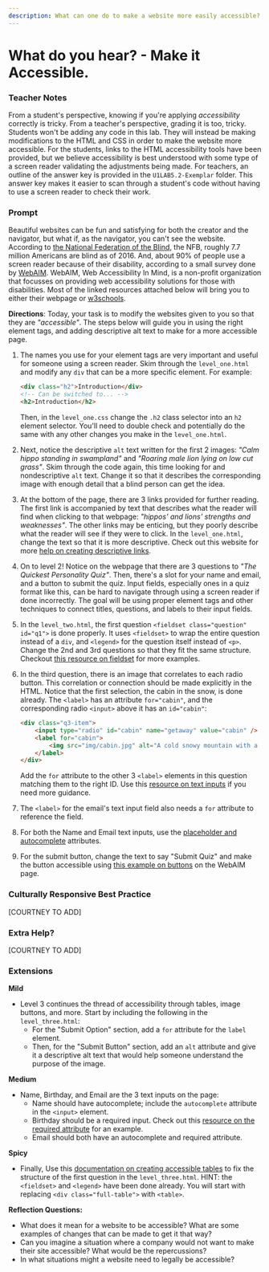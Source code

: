 ```yaml
---
description: What can one do to make a website more easily accessible?
---
```


# What do you hear? - Make it Accessible.

### Teacher Notes

From a student's perspective, knowing if you're applying _accessibility_ correctly is tricky. From a teacher's  perspective, grading it is too, tricky. Students won't be adding any code in this lab. They will instead be making modifications to the HTML and CSS in order to make the website more accessible. For the students, links to the HTML accessibility tools have been provided, but we believe accessibility is best understood with some type of a screen reader validating the adjustments being made. For teachers, an outline of the answer key is provided in the `U1LAB5.2-Exemplar` folder. This answer key makes it easier to scan through a student's code without having to use a screen reader to check their work.

### Prompt

Beautiful websites can be fun and satisfying for both the creator and the navigator, but what if, as the navigator, you can't see the website. According to [the National Federation of the Blind](https://nfb.org/resources/blindness-statistics), the NFB, roughly 7.7 million Americans are blind as of 2016. And, about 90% of people use a screen reader because of their disability, according to a small survey done by [WebAIM](https://webaim.org/projects/screenreadersurvey7/). WebAIM, Web Accessibility In Mind, is a non-profit organization that focusses on providing web accessibility solutions for those with disabilities. Most of the linked resources attached below will bring you to either their webpage or [w3schools](https://www.w3schools.com/). 

**Directions**: Today, your task is to modify the websites given to you so that they are _"accessible"_. The steps below will guide you in using the right element tags, and adding descriptive alt text to make for a more accessible page. 

1. The names you use for your element tags are very important and useful for someone using a screen reader. Skim through the `level_one.html` and modify any `div` that can be a more specific element. For example:
    ```html
    <div class="h2">Introduction</div>
    <!-- Can be switched to... -->
    <h2>Introduction</h2>
    ```

    Then, in the `level_one.css` change the `.h2` class selector into an `h2` element selector. You'll need to double check and potentially do the same with any other changes you make in the `level_one.html`.

2. Next, notice the descriptive `alt` text written for the first 2 images: _"Calm hippo standing in swampland"_ and _"Roaring male lion lying on low cut grass"_. Skim through the code again, this time looking for and nondescriptive `alt` text. Change it so that it describes the corresponding image with enough detail that a blind person can get the idea.

3. At the bottom of the page, there are 3 links provided for further reading. The first link is accompanied by text that describes what the reader will find when clicking to that webpage: _"hippos' and lions' strengths and weaknesses"_. The other links may be enticing, but they poorly describe what the reader will see if they were to click. In the `level_one.html`, change the text so that it is more descriptive. Check out this website for more [help on creating descriptive links](https://www.w3schools.com/accessibility/accessibility_link_text.php).

4. On to level 2! Notice on the webpage that there are 3 questions to _"The Quickest Personality Quiz"_. Then, there's a slot for your name and email, and a button to submit the quiz. Input fields, especially ones in a quiz format like this, can be hard to navigate through using a screen reader if done incorrectly. The goal will be using proper element tags and other techniques to connect titles, questions, and labels to their input fields. 

5. In the `level_two.html`, the first question `<fieldset class="question" id="q1">` is done properly. It uses `<fieldset>` to wrap the entire question instead of a `div`, and `<legend>` for the question itself instead of `<p>`. Change the 2nd and 3rd questions so that they fit the same structure. Checkout [this resource on fieldset](https://webaim.org/techniques/forms/controls#checkbox) for more examples.

6. In the third question, there is an image that correlates to each radio button. This correlation or connection should be made explicitly in the HTML. Notice that the first selection, the cabin in the snow, is done already. The `<label>` has an attribute `for="cabin"`, and the corresponding radio `<input>` above it has an `id="cabin"`:
    ```html
    <div class="q3-item">
        <input type="radio" id="cabin" name="getaway" value="cabin" />
        <label for="cabin">
            <img src="img/cabin.jpg" alt="A cold snowy mountain with a small cabin in the distance." />
        </label>
    </div>
    ```

    Add the `for` attribute to the other 3 `<label>` elements in this question matching them to the right ID. Use this [resource on text inputs](https://webaim.org/techniques/forms/controls#input) if you need more guidance.

7. The `<label>` for the email's text input field also needs a `for` attribute to reference the field.

8. For both the Name and Email text inputs, use the [placeholder and autocomplete](https://webaim.org/techniques/forms/advanced#placeholder) attributes. 

9. For the submit button, change the text to say "Submit Quiz" and make the button accessible using [this example on buttons](https://webaim.org/techniques/forms/controls#button) on the WebAIM page.

### Culturally Responsive Best Practice

[COURTNEY TO ADD]

### Extra Help?

[COURTNEY TO ADD]

### Extensions

**Mild**
- Level 3 continues the thread of accessibility through tables, image buttons, and more. Start by including the following in the `level_three.html`:
    - For the "Submit Option" section, add a `for` attribute for the `label` element. 
    - Then, for the "Submit Button" section, add an `alt` attribute and give it a descriptive alt text that would help someone understand the purpose of the image.

**Medium**
- Name, Birthday, and Email are the 3 text inputs on the page:
    - Name should have autocomplete; include the `autocomplete` attribute in the `<input>` element.
    - Birthday should be a required input. Check out this [resource on the required attribute](https://www.w3schools.com/tags/att_input_required.asp) for an example.
    - Email should both have an autocomplete and required attribute.

**Spicy**
- Finally, Use this [documentation on creating accessible tables](https://webaim.org/techniques/tables/data#th) to fix the structure of the first question in the `level_three.html`. HINT: the `<fieldset>` and `<legend>` have been done already. You will start with replacing `<div class="full-table">` with `<table>`.

**Reflection Questions:**

- What does it mean for a website to be accessible? What are some examples of changes that can be made to get it that way?
- Can you imagine a situation where a company would not want to make their site accessible? What would be the repercussions?
- In what situations might a website need to legally be accessible? 